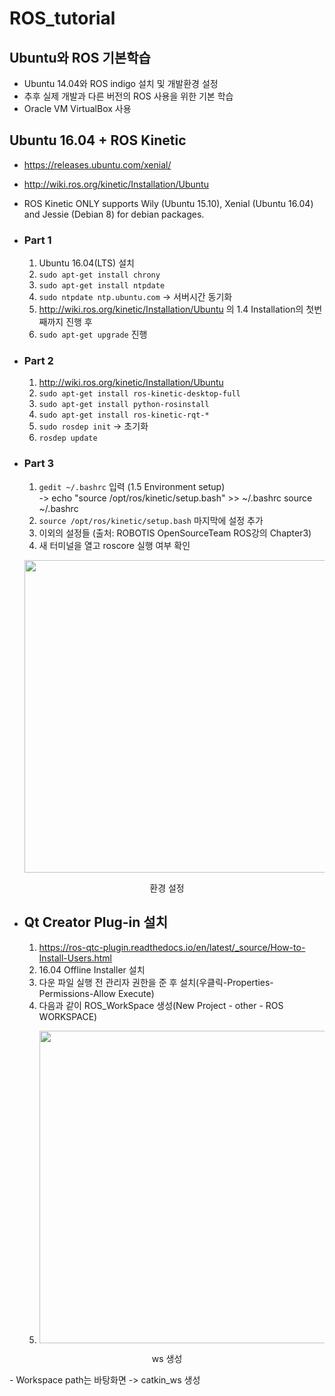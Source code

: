 # ROS_tutorial


## Ubuntu와 ROS 기본학습
- Ubuntu 14.04와 ROS indigo 설치 및 개발환경 설정
- 추후 실제 개발과 다른 버전의 ROS 사용을 위한 기본 학습  
- Oracle VM VirtualBox 사용  

## Ubuntu 16.04 + ROS Kinetic
- https://releases.ubuntu.com/xenial/
- http://wiki.ros.org/kinetic/Installation/Ubuntu
- ROS Kinetic ONLY supports Wily (Ubuntu 15.10), Xenial (Ubuntu 16.04) and Jessie (Debian 8) for debian packages.  

- ### Part 1
  1. Ubuntu 16.04(LTS) 설치
  2. `sudo apt-get install chrony`  
  3. `sudo apt-get install ntpdate`  
  4. `sudo ntpdate ntp.ubuntu.com` -> 서버시간 동기화  
  5. http://wiki.ros.org/kinetic/Installation/Ubuntu 의 1.4 Installation의 첫번째까지 진행 후  
  6. `sudo apt-get upgrade` 진행  

- ### Part 2
  1. http://wiki.ros.org/kinetic/Installation/Ubuntu
  2. `sudo apt-get install ros-kinetic-desktop-full`
  3. `sudo apt-get install python-rosinstall`  
  4. `sudo apt-get install ros-kinetic-rqt-*`  
  5. `sudo rosdep init` -> 초기화
  6. `rosdep update` 

- ### Part 3
  1. `gedit ~/.bashrc` 입력 (1.5 Environment setup)  
  -> echo "source /opt/ros/kinetic/setup.bash" >> ~/.bashrc
source ~/.bashrc  
  2. `source /opt/ros/kinetic/setup.bash` 마지막에 설정 추가
  3. 이외의 설정들 (출처: ROBOTIS OpenSourceTeam ROS강의 Chapter3)
  4. 새 터미널을 열고 roscore 실행 여부 확인
  <p align="center"><img src="https://user-images.githubusercontent.com/72693388/108215795-0f7e9b80-7175-11eb-886e-74784c013b50.png" width="500px"></p>  
<p align="center"> 환경 설정 </p>    
 
- ## Qt Creator Plug-in 설치
  1. https://ros-qtc-plugin.readthedocs.io/en/latest/_source/How-to-Install-Users.html  
  2. 16.04 Offline Installer 설치  
  3. 다운 파일 실행 전 관리자 권한을 준 후 설치(우클릭-Properties-Permissions-Allow Execute)
  4. 다음과 같이 ROS_WorkSpace 생성(New Project - other - ROS WORKSPACE)
  5. <p align="center"><img src="https://user-images.githubusercontent.com/72693388/108312286-ce7c9a80-71f9-11eb-8270-d508dedda491.png" width="500px"></p>  
<p align="center"> ws 생성 </p>
-  Workspace path는 바탕화면 -> catkin_ws 생성  



